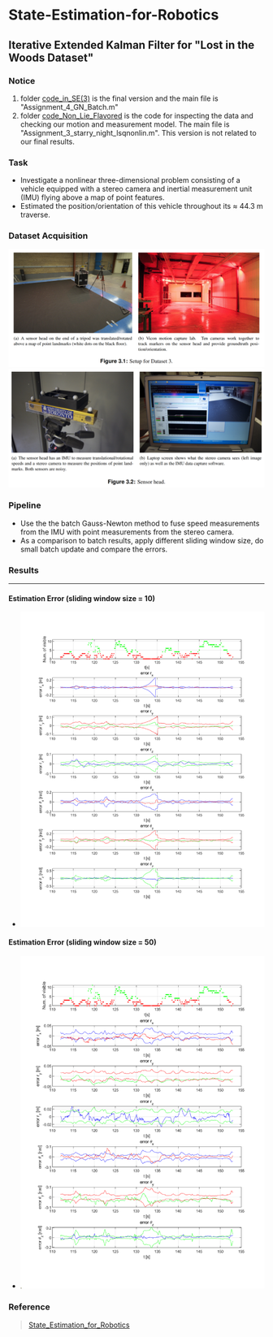 # State-Estimation-for-Robotics

## Iterative Extended Kalman Filter for "Lost in the Woods Dataset"

### Notice
1. folder [code_in_SE(3)](https://github.com/Vincentive1232/State-Estimation-for-Robotics/tree/master/SER_A4_Final/code_in_SE(3)) is the final version and the main file is "Assignment_4_GN_Batch.m"
2. folder [code_Non_Lie_Flavored](https://github.com/Vincentive1232/State-Estimation-for-Robotics/tree/master/SER_A4_Final/code_Non_Lie_Flavored) is the code for inspecting the data and checking our motion and measurement model. The main file is "Assignment_3_starry_night_lsqnonlin.m". This version is not related to our final results.

### Task
- Investigate a nonlinear three-dimensional problem consisting of a vehicle equipped with a stereo camera and inertial measurement unit (IMU) flying above a map of point features. 
- Estimated the position/orientation of this vehicle throughout its ≈ 44.3 m traverse.

### Dataset Acquisition
![Experiment_Setup 1](https://github.com/Vincentive1232/State-Estimation-for-Robotics/blob/master/SER_A4_Final/plots/Experiment_Setup2.png)
![Experiment_Setup 2](https://github.com/Vincentive1232/State-Estimation-for-Robotics/blob/master/SER_A4_Final/plots/Experiment_Setup1.png)

### Pipeline
- Use the the batch Gauss-Newton method to fuse speed measurements from the IMU with point measurements from the stereo camera.
- As a comparison to batch results, apply different sliding window size, do small batch update and compare the errors.

### Results
---
#### Estimation Error (sliding window size = 10)
- ![Error Plot](https://github.com/Vincentive1232/State-Estimation-for-Robotics/blob/master/SER_A4_Final/plots/Sliding_Window_10.png)

#### Estimation Error (sliding window size = 50)
- ![Error Plot](https://github.com/Vincentive1232/State-Estimation-for-Robotics/blob/master/SER_A4_Final/plots/Sliding_Window_50.png)


### Reference
> [State_Estimation_for_Robotics](http://asrl.utias.utoronto.ca/~tdb/bib/barfoot_ser24.pdf)
